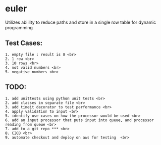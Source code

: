 # euler

Utilizes abiility to reduce paths and store in a single row table for dynamic programming<br>
## Test Cases: <br>
    1. empty file : result is 0 <br>
    2. 1 row <br>
    3. 10 rows <br>
    4. not valid numbers <br>
    5. negative numbers <br>
    
## TODO:  <br>
    1. add unittests using python unit tests <br>
    2. add classes in separate file <br>
    3. add timeit decorator to test performance <br>
    4. apply validation to input <br>
    5. identify use cases on how the processor would be used <br>
    6. add an input processor that puts input into queue, and processor reading from queue <br>
    7. add to a git repo *** <br>
    8. CICD <br>
    9. automate checkout and deploy on aws for testing  <br>

